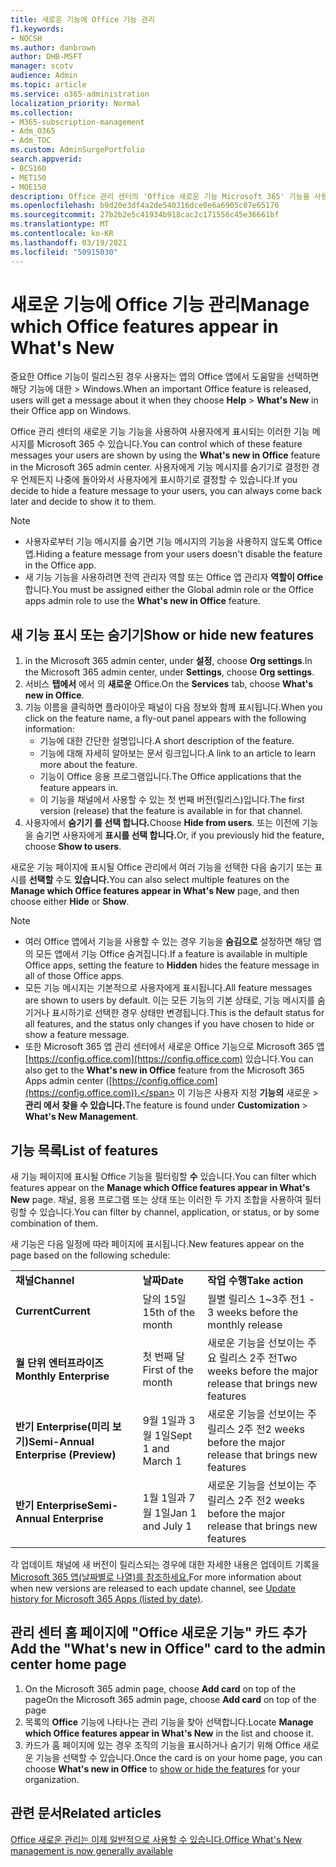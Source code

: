 ```yaml
---
title: 새로운 기능에 Office 기능 관리
f1.keywords:
- NOCSH
ms.author: danbrown
author: DHB-MSFT
manager: scotv
audience: Admin
ms.topic: article
ms.service: o365-administration
localization_priority: Normal
ms.collection:
- M365-subscription-management
- Adm_O365
- Adm_TOC
ms.custom: AdminSurgePortfolio
search.appverid:
- BCS160
- MET150
- MOE150
description: Office 관리 센터의 'Office 새로운 기능 Microsoft 365' 기능을 사용하여 사용자가 > 도움말을 선택할 때 표시하거나 숨길 Office 앱 Windows 새로운 기능을 결정하세요.
ms.openlocfilehash: b9d20e3df4a2de540316dce0e6a6905c07e65176
ms.sourcegitcommit: 27b2b2e5c41934b918cac2c171556c45e36661bf
ms.translationtype: MT
ms.contentlocale: ko-KR
ms.lasthandoff: 03/19/2021
ms.locfileid: "50915030"
---
```

# <a name="manage-which-office-features-appear-in-whats-new"></a><span data-ttu-id="39c2b-103">새로운 기능에 Office 기능 관리</span><span class="sxs-lookup"><span data-stu-id="39c2b-103">Manage which Office‎ features appear in What's New</span></span>

<span data-ttu-id="39c2b-104">중요한 Office 기능이 릴리스된 경우 사용자는 앱의 Office 앱에서 도움말을 선택하면 해당 기능에 대한   >   Windows.</span><span class="sxs-lookup"><span data-stu-id="39c2b-104">When an important ‎Office‎ feature is released, users will get a message about it when they choose **Help** > **What's New** in their ‎‎Office‎‎ app on ‎Windows‎.</span></span>

<span data-ttu-id="39c2b-105">Office 관리 센터의 새로운 기능 기능을 사용하여 사용자에게  표시되는 이러한 기능 메시지를 Microsoft 365 수 있습니다.</span><span class="sxs-lookup"><span data-stu-id="39c2b-105">You can control which of these feature messages your users are shown by using the **What's new in Office** feature in the Microsoft 365 admin center.</span></span> <span data-ttu-id="39c2b-106">사용자에게 기능 메시지를 숨기기로 결정한 경우 언제든지 나중에 돌아와서 사용자에게 표시하기로 결정할 수 있습니다.</span><span class="sxs-lookup"><span data-stu-id="39c2b-106">If you decide to hide a feature message to your users, you can always come back later and decide to show it to them.</span></span>

> [!NOTE]
> - <span data-ttu-id="39c2b-107">사용자로부터 기능 메시지를 숨기면 기능 메시지의 기능을 사용하지 않도록 Office 앱.</span><span class="sxs-lookup"><span data-stu-id="39c2b-107">Hiding a feature message from your users doesn't disable the feature in the Office app.</span></span>
> - <span data-ttu-id="39c2b-108">새 기능 기능을 사용하려면 전역 관리자 역할 또는 Office 앱 관리자 **역할이 Office** 합니다.</span><span class="sxs-lookup"><span data-stu-id="39c2b-108">You must be assigned either the Global admin role or the Office apps admin role to use the **What's new in Office** feature.</span></span>

## <a name="show-or-hide-new-features"></a><span data-ttu-id="39c2b-109">새 기능 표시 또는 숨기기</span><span class="sxs-lookup"><span data-stu-id="39c2b-109">Show or hide new features</span></span> 

1. <span data-ttu-id="39c2b-110">in the Microsoft 365 admin center, under **설정**, choose **Org settings**.</span><span class="sxs-lookup"><span data-stu-id="39c2b-110">In the Microsoft 365 admin center, under **Settings**, choose **Org settings**.</span></span>
2. <span data-ttu-id="39c2b-111">서비스 **탭에서** 에서 의 **새로운** Office.</span><span class="sxs-lookup"><span data-stu-id="39c2b-111">On the **Services** tab, choose **What's new in Office**.</span></span>
3. <span data-ttu-id="39c2b-112">기능 이름을 클릭하면 플라이아웃 패널이 다음 정보와 함께 표시됩니다.</span><span class="sxs-lookup"><span data-stu-id="39c2b-112">When you click on the feature name, a fly-out panel appears with the following information:</span></span>
     - <span data-ttu-id="39c2b-113">기능에 대한 간단한 설명입니다.</span><span class="sxs-lookup"><span data-stu-id="39c2b-113">A short description of the feature.</span></span>
     - <span data-ttu-id="39c2b-114">기능에 대해 자세히 알아보는 문서 링크입니다.</span><span class="sxs-lookup"><span data-stu-id="39c2b-114">A link to an article to learn more about the feature.</span></span>
     - <span data-ttu-id="39c2b-115">기능이 Office 응용 프로그램입니다.</span><span class="sxs-lookup"><span data-stu-id="39c2b-115">The Office applications that the feature appears in.</span></span>
     - <span data-ttu-id="39c2b-116">이 기능을 채널에서 사용할 수 있는 첫 번째 버전(릴리스)입니다.</span><span class="sxs-lookup"><span data-stu-id="39c2b-116">The first version (release) that the feature is available in for that channel.</span></span>
4. <span data-ttu-id="39c2b-117">사용자에서 **숨기기 를 선택 합니다.**</span><span class="sxs-lookup"><span data-stu-id="39c2b-117">Choose **Hide from users**.</span></span> <span data-ttu-id="39c2b-118">또는 이전에 기능을 숨기면 사용자에게 **표시를 선택 합니다.**</span><span class="sxs-lookup"><span data-stu-id="39c2b-118">Or, if you previously hid the feature, choose **Show to users**.</span></span>

<span data-ttu-id="39c2b-119">새로운 기능 페이지에 표시될  Office 관리에서 여러 기능을 선택한 다음 숨기기 또는 표시를 **선택할** 수도 **있습니다.**</span><span class="sxs-lookup"><span data-stu-id="39c2b-119">You can also select multiple features on the **Manage which ‎Office‎ features appear in What's New** page, and then choose either **Hide** or **Show**.</span></span>

> [!NOTE]
> - <span data-ttu-id="39c2b-120">여러 Office 앱에서 기능을 사용할 수 있는 경우 기능을 **숨김으로** 설정하면 해당 앱의 모든 앱에서 기능 Office 숨겨집니다.</span><span class="sxs-lookup"><span data-stu-id="39c2b-120">If a feature is available in multiple Office apps, setting the feature to **Hidden** hides the feature message in all of those Office apps.</span></span>
> - <span data-ttu-id="39c2b-121">모든 기능 메시지는 기본적으로 사용자에게 표시됩니다.</span><span class="sxs-lookup"><span data-stu-id="39c2b-121">All feature messages are shown to users by default.</span></span> <span data-ttu-id="39c2b-122">이는 모든 기능의 기본 상태로, 기능 메시지를 숨기거나 표시하기로 선택한 경우 상태만 변경됩니다.</span><span class="sxs-lookup"><span data-stu-id="39c2b-122">This is the default status for all features, and the status only changes if you have chosen to hide or show a feature message.</span></span>
> - <span data-ttu-id="39c2b-123">또한 Microsoft 365 앱 관리  센터에서 새로운 Office 기능으로 Microsoft 365 앱 [https://config.office.com](https://config.office.com) 있습니다.</span><span class="sxs-lookup"><span data-stu-id="39c2b-123">You can also get to the **What's new in Office** feature from the Microsoft 365 Apps admin center ([https://config.office.com](https://config.office.com)).</span></span> <span data-ttu-id="39c2b-124">이 기능은 사용자 지정 **기능의** 새로운  >  **관리 에서 찾을 수 있습니다.**</span><span class="sxs-lookup"><span data-stu-id="39c2b-124">The feature is found under **Customization** > **What's New Management**.</span></span>

## <a name="list-of-features"></a><span data-ttu-id="39c2b-125">기능 목록</span><span class="sxs-lookup"><span data-stu-id="39c2b-125">List of features</span></span>

<span data-ttu-id="39c2b-126">새 기능 페이지에 표시될 Office 기능을 필터링할 **수** 있습니다.</span><span class="sxs-lookup"><span data-stu-id="39c2b-126">You can filter which features appear on the **Manage which ‎Office‎ features appear in What's New** page.</span></span> <span data-ttu-id="39c2b-127">채널, 응용 프로그램 또는 상태 또는 이러한 두 가지 조합을 사용하여 필터링할 수 있습니다.</span><span class="sxs-lookup"><span data-stu-id="39c2b-127">You can filter by channel, application, or status, or by some combination of them.</span></span>

<span data-ttu-id="39c2b-128">새 기능은 다음 일정에 따라 페이지에 표시됩니다.</span><span class="sxs-lookup"><span data-stu-id="39c2b-128">New features appear on the page based on the following schedule:</span></span>

||||
|:-----|:-----|:-----|
|<span data-ttu-id="39c2b-129">**채널**</span><span class="sxs-lookup"><span data-stu-id="39c2b-129">**Channel**</span></span> <br/> |<span data-ttu-id="39c2b-130">**날짜**</span><span class="sxs-lookup"><span data-stu-id="39c2b-130">**Date**</span></span> <br/> |<span data-ttu-id="39c2b-131">**작업 수행**</span><span class="sxs-lookup"><span data-stu-id="39c2b-131">**Take action**</span></span> <br/> |
|<span data-ttu-id="39c2b-132">**Current**</span><span class="sxs-lookup"><span data-stu-id="39c2b-132">**Current**</span></span> <br/> |<span data-ttu-id="39c2b-133">달의 15일</span><span class="sxs-lookup"><span data-stu-id="39c2b-133">15th of the month</span></span>  <br/> |<span data-ttu-id="39c2b-134">월별 릴리스 1~3주 전</span><span class="sxs-lookup"><span data-stu-id="39c2b-134">1 - 3 weeks before the monthly release</span></span> <br/> |
|<span data-ttu-id="39c2b-135">**월 단위 엔터프라이즈**</span><span class="sxs-lookup"><span data-stu-id="39c2b-135">**Monthly Enterprise**</span></span> <br/> |<span data-ttu-id="39c2b-136">첫 번째 달</span><span class="sxs-lookup"><span data-stu-id="39c2b-136">First of the month</span></span>  <br/> |<span data-ttu-id="39c2b-137">새로운 기능을 선보이는 주요 릴리스 2주 전</span><span class="sxs-lookup"><span data-stu-id="39c2b-137">Two weeks before the major release that brings new features</span></span> |
|<span data-ttu-id="39c2b-138">**반기 Enterprise(미리 보기)**</span><span class="sxs-lookup"><span data-stu-id="39c2b-138">**Semi-Annual Enterprise (Preview)**</span></span> <br/> |<span data-ttu-id="39c2b-139">9월 1일과 3월 1일</span><span class="sxs-lookup"><span data-stu-id="39c2b-139">Sept 1 and March 1</span></span> <br/> | <span data-ttu-id="39c2b-140">새로운 기능을 선보이는 주 릴리스 2주 전</span><span class="sxs-lookup"><span data-stu-id="39c2b-140">2 weeks before the major release that brings new features</span></span>|
|<span data-ttu-id="39c2b-141">**반기 Enterprise**</span><span class="sxs-lookup"><span data-stu-id="39c2b-141">**Semi-Annual Enterprise**</span></span> <br/> |<span data-ttu-id="39c2b-142">1월 1일과 7월 1일</span><span class="sxs-lookup"><span data-stu-id="39c2b-142">Jan 1 and July 1</span></span> <br/> | <span data-ttu-id="39c2b-143">새로운 기능을 선보이는 주 릴리스 2주 전</span><span class="sxs-lookup"><span data-stu-id="39c2b-143">2 weeks before the major release that brings new features</span></span><br/> |

<span data-ttu-id="39c2b-144">각 업데이트 채널에 새 버전이 릴리스되는 경우에 대한 자세한 내용은 업데이트 기록을 [Microsoft 365 앱(날짜별로 나열)를 참조하세요.](/officeupdates/update-history-microsoft365-apps-by-date)</span><span class="sxs-lookup"><span data-stu-id="39c2b-144">For more information about when new versions are released to each update channel, see [Update history for Microsoft 365 Apps (listed by date)](/officeupdates/update-history-microsoft365-apps-by-date).</span></span>

## <a name="add-the-whats-new-in-office-card-to-the-admin-center-home-page"></a><span data-ttu-id="39c2b-145">관리 센터 홈 페이지에 "Office 새로운 기능" 카드 추가</span><span class="sxs-lookup"><span data-stu-id="39c2b-145">Add the "What's new in Office" card to the admin center home page</span></span>

1. <span data-ttu-id="39c2b-146">On the Microsoft 365 admin page, choose **Add card** on top of the page</span><span class="sxs-lookup"><span data-stu-id="39c2b-146">On the Microsoft 365 admin page, choose **Add card** on top of the page</span></span>
2. <span data-ttu-id="39c2b-147">목록의 **Office** 기능에 나타나는 관리 기능을 찾아 선택합니다.</span><span class="sxs-lookup"><span data-stu-id="39c2b-147">Locate **Manage which Office features appear in What's New** in the list and choose it.</span></span>
3. <span data-ttu-id="39c2b-148">카드가 홈 페이지에 있는 경우 조직의  기능을 표시하거나 숨기기 [](#show-or-hide-new-features) 위해 Office 새로운 기능을 선택할 수 있습니다.</span><span class="sxs-lookup"><span data-stu-id="39c2b-148">Once the card is on your home page, you can choose **What's new in Office** to [show or hide the features](#show-or-hide-new-features) for your organization.</span></span>


## <a name="related-articles"></a><span data-ttu-id="39c2b-149">관련 문서</span><span class="sxs-lookup"><span data-stu-id="39c2b-149">Related articles</span></span>

[<span data-ttu-id="39c2b-150">Office 새로운 관리는 이제 일반적으로 사용할 수 있습니다.</span><span class="sxs-lookup"><span data-stu-id="39c2b-150">Office What's New management is now generally available</span></span>](https://techcommunity.microsoft.com/t5/microsoft-365-blog/office-what-s-new-management-is-now-generally-available/ba-p/1179954)